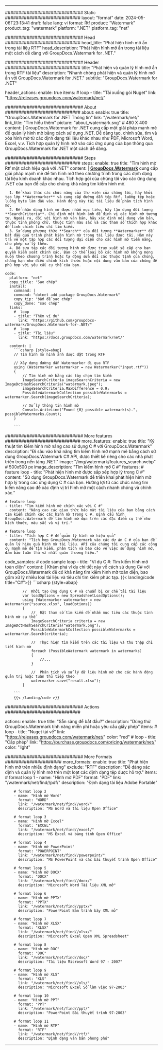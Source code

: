 
---
############################# Static ############################
layout: "format"
date:  2024-05-06T23:13:41
draft: false
lang: vi
format: Rtf
product: "Watermark"
product_tag: "watermark"
platform: ".NET"
platform_tag: "net"

############################# Head ############################
head_title: "Phát hiện hình mờ ẩn trong tài liệu RTF"
head_description: "Phát hiện hình mờ ẩn trong tài liệu một cách dễ dàng với GroupDocs.Watermark for .NET."

############################# Header ############################
title: "Phát hiện và quản lý hình mờ ẩn trong RTF tài liệu" 
description: "Nhanh chóng phát hiện và quản lý hình mờ ẩn với GroupDocs.Watermark for .NET."
subtitle: "GroupDocs.Watermark for .NET" 

header_actions:
  enable: true
  items:
    #  loop
    - title: "Tải xuống gói Nuget"
      link: "https://releases.groupdocs.com/watermark/net/"
      
############################# About ############################
about:
    enable: true
    title: "GroupDocs.Watermark for .NET Thông tin"
    link: "/watermark/net/"
    link_title: "Tìm hiểu thêm"
    picture: "about_watermark.svg" # 480 X 400
    content: |
       GroupDocs.Watermark for .NET cung cấp một giải pháp mạnh mẽ để quản lý hình mờ bằng cách sử dụng .NET. Dễ dàng tạo, chỉnh sửa, tìm và xóa hình mờ từ các định dạng tài liệu khác nhau như PDF, Microsoft Word, Excel, v.v. Tích hợp quản lý hình mờ vào các ứng dụng của bạn thông qua GroupDocs.Watermark for .NET một cách dễ dàng.

############################# Steps ############################
steps:
    enable: true
    title: "Tìm hình mờ Rtf một cách hiệu quả với .NET"
    content: |
      **[GroupDocs.Watermark](https://products.groupdocs.com/watermark/net/)** cung cấp giải pháp mạnh mẽ để tìm hình mờ theo chương trình trong các định dạng tài liệu kinh doanh khác nhau. Tích hợp gói của chúng tôi vào các ứng dụng .NET của bạn để cấp cho chúng khả năng tìm kiếm hình mờ.
      
      1. Để khai thác các chức năng của thư viện của chúng tôi, hãy khởi tạo lớp **Watermarker** và cung cấp đường dẫn tệp Rtf, luồng tệp hoặc luồng byte làm đầu vào. Hành động này tải tài liệu để phân tích hình mờ.
      2. Để nhận dạng hình mờ được nhắm mục tiêu, hãy tận dụng đối tượng **SearchCriteria**. Chỉ định một hình ảnh để định vị các hình mờ tương tự. Ngoài ra, đối với hình mờ văn bản, hãy xác định nội dung văn bản, thuộc tính phông chữ, thuộc tính màu sắc và các tham số thích hợp khác để tinh chỉnh tiêu chí tìm kiếm.
      3. Sử dụng phương thức **Search** của đối tượng **Watermarker** để bắt đầu quá trình phát hiện hình mờ trong tài liệu được tải. Hàm này trả về một tập hợp các đối tượng đại diện cho các hình mờ tiềm năng, cho phép xử lý thêm.
      4. Bộ sưu tập các đối tượng hình mờ được truy xuất sẽ cấp cho bạn quyền kiểm soát chính xác. Bạn có thể loại bỏ các hình mờ không mong muốn theo chương trình hoặc tự động sửa đổi các thuộc tính của chúng, chẳng hạn như điều chỉnh kích thước hoặc nội dung văn bản của chúng để phù hợp với yêu cầu cụ thể của bạn.
   
    code:
      platform: "net"
      copy_title: "Sao chép"
      install:
        command: |
        command: "dotnet add package GroupDocs.Watermark"
        copy_tip: "bấm để sao chép"
        copy_done: "sao chép"
      links:
        #  loop
        - title: "Thêm ví dụ"
          link: "https://github.com/groupdocs-watermark/GroupDocs.Watermark-for-.NET/"
        #  loop
        - title: "Tài liệu"
          link: "https://docs.groupdocs.com/watermark/net/"
          
      content: |
        ```csharp {style=abap}
        // Tìm hình mờ hình ảnh được đặt trong RTF

        // Xây dựng đường dẫn Watermarker đi qua RTF
        using (Watermarker watermarker = new Watermarker("input.rtf"))
        {
            // Tìm hình mờ bằng các tùy chọn tìm kiếm
            ImageSearchCriteria imageSearchCriteria = new ImageDctHashSearchCriteria("watermark.jpeg");
            imageSearchCriteria.MaxDifference = 0.9;
            PossibleWatermarkCollection possibleWatermarks = watermarker.Search(imageSearchCriteria);

            // Xử lý thông tin hình mờ
            Console.WriteLine("Found {0} possible watermark(s).", possibleWatermarks.Count);
        }
        
        ```  

############################# More features ############################
more_features:
  enable: true
  title: "Kỹ thuật tìm kiếm hình mờ nâng cao sử dụng C # với GroupDocs.Watermark"
  description: "Đi sâu vào khả năng tìm kiếm hình mờ mạnh mẽ bằng cách sử dụng GroupDocs.Watermark C# API, được thiết kế riêng cho các nhà phát triển trong nền tảng .NET."
  image: "/img/watermark/features_search.webp" # 500x500 px
  image_description: "Tìm kiếm hình mờ C #"
  features:
    # feature loop
    - title: "Phát hiện hình mờ được sắp xếp hợp lý trong C #"
      content: "Sử dụng GroupDocs.Watermark để triển khai phát hiện hình mờ hợp lý trong các ứng dụng C # của bạn. Hưởng lợi từ các chức năng tìm kiếm nâng cao để xác định vị trí hình mờ một cách nhanh chóng và chính xác."

    # feature loop
    - title: "Tìm kiếm hình mờ chính xác với C #"
      content: "Nâng cao các giao thức bảo mật tài liệu của bạn bằng cách tìm kiếm chính xác các hình mờ trong C #. Định cấu hình GroupDocs.Watermark để tìm hình mờ dựa trên các đặc điểm cụ thể như kích thước, màu sắc và vị trí."

    # feature loop
    - title: "Tích hợp C # để quản lý hình mờ hiệu quả"
      content: "Tích hợp GroupDocs.Watermark vào các dự án C # của bạn để quản lý hiệu quả hình mờ tài liệu. API của chúng tôi cung cấp các công cụ mạnh mẽ để tìm kiếm, phân tích và báo cáo về việc sử dụng hình mờ, đảm bảo tuân thủ và nhất quán thương hiệu."
      
  code_samples:
    # code sample loop
    - title: "Ví dụ C #: Tìm kiếm hình mờ toàn diện"
      content: |
        Khám phá ví dụ chi tiết này về cách sử dụng C# với GroupDocs.Watermark để có khả năng tìm kiếm hình mờ toàn diện, bao gồm xử lý nhiều loại tài liệu và tiêu chí tìm kiếm phức tạp.
        {{< landing/code title="C#">}}
        ```csharp {style=abap}
        
            //  Khởi tạo ứng dụng C # và chuẩn bị cơ chế tải tài liệu
            var loadOptions = new SpreadsheetLoadOptions();
            using (Watermarker watermarker = new Watermarker("source.xlsx", loadOptions))
            {
                //  Đặt tham số tìm kiếm để nhắm mục tiêu các thuộc tính hình mờ cụ thể
                ImageSearchCriteria criteria = new ImageDctHashSearchCriteria("watermark.png");
                PossibleWatermarkCollection possibleWatermarks = watermarker.Search(criteria);

                //  Thực hiện tìm kiếm trên các tài liệu và thu thập chi tiết hình mờ
                foreach (PossibleWatermark watermark in watermarks)
                {
                    //...
                }

                //  Phân tích và xử lý dữ liệu hình mờ cho các hành động quản trị hoặc tuân thủ tiếp theo
                watermarker.save("result.xlsx");
            }

        ```
        {{< /landing/code >}}


############################# Actions ############################

actions:
  enable: true
  title: "Sẵn sàng để bắt đầu?"
  description: "Dùng thử GroupDocs.Watermark tính năng miễn phí hoặc yêu cầu giấy phép"
  items:
    #  loop
    - title: "Nuget tải về"
      link: "https://releases.groupdocs.com/watermark/net/"
      color: "red"
        #  loop
    - title: "Cấp phép"
      link: "https://purchase.groupdocs.com/pricing/watermark/net/"
      color: "light"


############################# More Formats #####################
more_formats:
    enable: true
    title: "Phát hiện hình mờ trên nhiều định dạng"
    exclude: "RTF"
    description: "Dễ dàng xác định và quản lý hình mờ trên một loạt các định dạng tệp được hỗ trợ."
    items: 
        # format loop 1
        - name: "Hình mờ PDF"
          format: "PDF"
          link: "/watermark/net/find//pdf/"
          description: "Định dạng tài liệu Adobe Portable"

        # format loop 2
        - name: "Hình mờ Word"
          format: "WORD"
          link: "/watermark/net/find//word/"
          description: "MS Word và tài liệu Open Office"
          
        # format loop 3
        - name: "Hình mờ Excel"
          format: "EXCEL"
          link: "/watermark/net/find//excel/"
          description: "MS Excel và bảng tính Open Office"

        # format loop 4
        - name: "Hình mờ PowerPoint"
          format: "POWERPOINT"
          link: "/watermark/net/find//powerpoint/"
          description: "MS PowerPoint và các bài thuyết trình Open Office"

        # format loop 5
        - name: "Hình mờ DOCX"
          format: "DOCX"
          link: "/watermark/net/find//docx/"
          description: "Microsoft Word Tài liệu XML mở"
          
        # format loop 6
        - name: "Hình mờ PPTX"
          format: "PPTX"
          link: "/watermark/net/find//pptx/"
          description: "PowerPoint Bản trình bày XML mở"
          
        # format loop 7
        - name: "Hình mờ XLSX"
          format: "XLSX"
          link: "/watermark/net/find//xlsx/"
          description: "Microsoft Excel Open XML Spreadsheet"

        # format loop 8
        - name: "Hình mờ DOC"
          format: "DOC"
          link: "/watermark/net/find//doc/"
          description: "Tài liệu Microsoft Word 97 - 2007"

        # format loop 9
        - name: "Hình mờ XLS"
          format: "XLS"
          link: "/watermark/net/find//xls/"
          description: "Microsoft Excel Sổ làm việc 97-2003"

        # format loop 10
        - name: "Hình mờ PPT"
          format: "PPT"
          link: "/watermark/net/find//ppt/"
          description: "PowerPoint Bài thuyết trình 97-2003"

        # format loop 11
        - name: "Hình mờ RTF"
          format: "RTF"
          link: "/watermark/net/find//rtf/"
          description: "Định dạng văn bản phong phú"

---